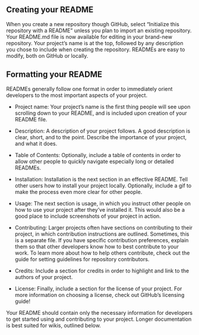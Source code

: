 ## Creating your README

When you create a new repository though GitHub, select “Initialize this repository with a README” unless you plan to import an existing repository.
Your README.md file is now available for editing in your brand-new repository. Your project’s name is at the top, followed by any description you chose to include when creating the repository. READMEs are easy to modify, both on GitHub or locally. 

## Formatting your README

READMEs generally follow one format in order to immediately orient developers to the most important aspects of your project.

- Project name: Your project’s name is the first thing people will see upon scrolling down to your README, and is included upon creation of your README file.

- Description: A description of your project follows. A good description is clear, short, and to the point. Describe the importance of your project, and what it does.

- Table of Contents: Optionally, include a table of contents in order to allow other people to quickly navigate especially long or detailed READMEs.

- Installation: Installation is the next section in an effective README. Tell other users how to install your project locally. Optionally, include a gif to make the process even more clear for other people.

- Usage: The next section is usage, in which you instruct other people on how to use your project after they’ve installed it. This would also be a good place to include screenshots of your project in action.

- Contributing: Larger projects often have sections on contributing to their project, in which contribution instructions are outlined. Sometimes, this is a separate file. If you have specific contribution preferences, explain them so that other developers know how to best contribute to your work. To learn more about how to help others contribute, check out the guide for setting guidelines for repository contributors.

- Credits: Include a section for credits in order to highlight and link to the authors of your project.

- License: Finally, include a section for the license of your project. For more information on choosing a license, check out GitHub’s licensing guide!

Your README should contain only the necessary information for developers to get started using and contributing to your project. Longer documentation is best suited for wikis, outlined below.


